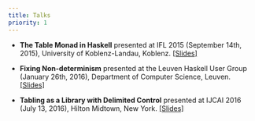 ```yaml
---
title: Talks
priority: 1
---
```


* **The Table Monad in Haskell** presented at IFL 2015 (September 14th, 2015),
  University of Koblenz-Landau, Koblenz. [[Slides]](/talks/tablemonad.pdf)
  
* **Fixing Non-determinism** presented at the Leuven Haskell User Group
  (January 26th, 2016), Department of Computer Science, Leuven.
  [[Slides]](/talks/Fixing_Non-determinism.pdf)

* **Tabling as a Library with Delimited Control** presented at IJCAI 2016 (July 13, 2016),
  Hilton Midtown, New York. [[Slides]](/talks/tabling-with-delimited-control.pdf)